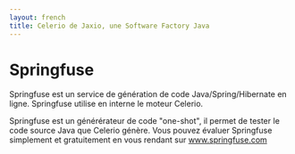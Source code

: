 ```yaml
---
layout: french
title: Celerio de Jaxio, une Software Factory Java
---
```

# Springfuse

Springfuse est un service de génération de code Java/Spring/Hibernate en ligne.
Springfuse utilise en interne le moteur Celerio.

Springfuse est un générérateur de code "one-shot", il permet de tester 
le code source Java que Celerio génère. Vous pouvez évaluer Springfuse simplement 
et gratuitement en vous rendant sur <a href="http://www.springfuse.com">www.springfuse.com</a>

